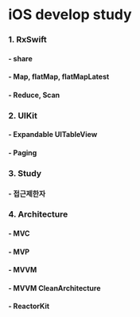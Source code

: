 # iOS develop study

### 1. RxSwift
#### - share 
#### - Map, flatMap, flatMapLatest
#### - Reduce, Scan

### 2. UIKit
#### - Expandable UITableView
#### - Paging

### 3. Study
#### - 접근제한자

### 4. Architecture
#### - MVC
#### - MVP
#### - MVVM
#### - MVVM CleanArchitecture
#### - ReactorKit
